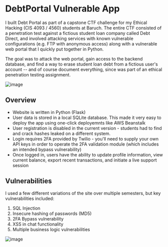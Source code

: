 # DebtPortal Vulnerable App
I built Debt Portal as part of a capstone CTF challenge for my Ethical Hacking (CIS 4093 / 4560) students at Baruch. The entire CTF consisted of a penetration test against a fictious student loan company called Debt Direct, and involved attacking services with known vulnerable configurations (e.g. FTP with anonymous access) along with a vulnerable web portal that I quickly put together in Python. 

The goal was to attack the web portal, gain access to the backend database, and find a way to erase student loan debt from a fictious user's account -- and of course document everything, since was part of an ethical penetration testing assignment.

![image](https://user-images.githubusercontent.com/46505379/153771489-9e46f146-67d5-4f6d-9906-7166c07c8f8e.png)

## Overview
* Website is written in Python (Flask)
* User data is stored in a local SQLite database. This made it very easy to deploy the app using one-click deployemnts like AWS Beanstalk
* User registration is disabled in the current version - students had to find and crack hashes leaked on a different system.
* Login requires 2FA provided by Twilio - you'll need to supply your own API keys in order to operate the 2FA validation module (which includes an intended bypass vulnerability)
* Once logged in, users have the ability to update profile information, view current balance, export recent transactions, and initiate a live support session


## Vulnerabilities
I used a few different variations of the site over multiple semesters, but key vulnerabilities included:
1. SQL Injection
2. Insecure hashing of passwords (MD5)
3. 2FA Bypass vulnerability
4. XSS in chat functionality 
5. Multiple business logic vulnerabilities 

![image](https://user-images.githubusercontent.com/46505379/153771638-0eb646e1-ad68-4205-8d12-6f2d06f24cd4.png)
